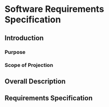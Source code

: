 # Software Requirements Specification

## Introduction

### Purpose

### Scope of Projection

## Overall Description

## Requirements Specification
